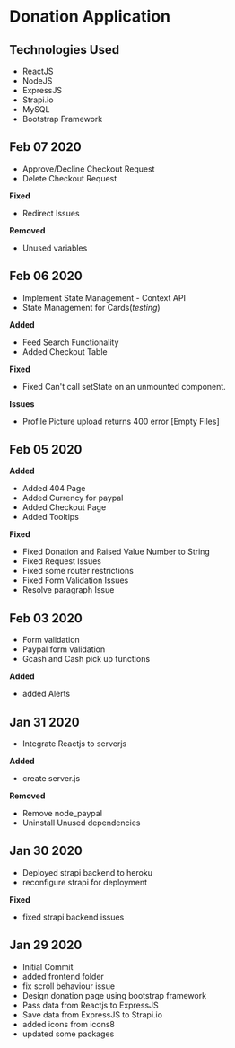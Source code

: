 <h1>Donation Application</h1>

<h2>Technologies Used</h2>
<ul>
  <li>ReactJS</li>
  <li>NodeJS</li>
  <li>ExpressJS</li>
  <li>Strapi.io</li>
  <li>MySQL</li>
  <li>Bootstrap Framework</li>
</ul>

<h2>Feb 07 2020</h2>
<ul>
  <li>Approve/Decline Checkout Request</li>
  <li>Delete Checkout Request</li>
</ul>
<p><strong>Fixed</strong></p>
<ul>
  <li>Redirect Issues</li>
</ul>
<p><strong>Removed</strong></p>
<ul>
  <li>Unused variables</li>
</ul>

<h2>Feb 06 2020</h2>
<ul>
  <li>Implement State Management - Context API</li>
  <li>State Management for Cards(<em>testing</em>)</li>
</ul>
<p><strong>Added</strong></p>
<ul>
  <li>Feed Search Functionality</li>
  <li>Added Checkout Table</li>
</ul>
<p><strong>Fixed</strong></p>
<ul>
  <li>Fixed Can't call setState on an unmounted component.</li>
</ul>
<p><strong>Issues</strong></p>
<ul>
  <li>Profile Picture upload returns 400 error [Empty Files]</li>
</ul>

<h2>Feb 05 2020</h2>
<p><strong>Added</strong></p>
<ul>
  <li>Added 404 Page</li>
  <li>Added Currency for paypal</li>
  <li>Added Checkout Page</li>
  <li>Added Tooltips</li>
</ul>
<p><strong>Fixed</strong></p>
<ul>
  <li>Fixed Donation and Raised Value Number to String</li>
  <li>Fixed Request Issues</li>
  <li>Fixed some router restrictions</li>
  <li>Fixed Form Validation Issues</li>
  <li>Resolve paragraph Issue</li>
</ul>

<h2>Feb 03 2020</h2>
<ul>
  <li>Form validation</li>
  <li>Paypal form validation</li>
  <li>Gcash and Cash pick up functions</li>
</ul>
<p><strong>Added</strong></p>
<ul>
  <li>added Alerts</li>
</ul>

<h2>Jan 31 2020</h2>
<ul>
  <li>Integrate Reactjs to serverjs</li>
</ul>
<p><strong>Added</strong></p>
<ul>
  <li>create server.js</li>
</ul>
<p><strong>Removed</strong></p>
<ul>
  <li>Remove node_paypal</li>
  <li>Uninstall Unused dependencies</li>
</ul>

<h2>Jan 30 2020</h2>
<ul>
  <li>Deployed strapi backend to heroku</li>
  <li>reconfigure strapi for deployment</li>
</ul>
<p><strong>Fixed</strong></p>
<ul>
  <li>fixed strapi backend issues</li>
</ul>

<h2>Jan 29 2020</h2>
<ul>
  <li>Initial Commit</li>
  <li>added frontend folder</li>
  <li>fix scroll behaviour issue</li>
  <li>Design donation page using bootstrap framework</li>
  <li>Pass data from Reactjs to ExpressJS</li>
  <li>Save data from ExpressJS to Strapi.io</li>
  <li>added icons from icons8</li>
  <li>updated some packages</li>
</ul>
